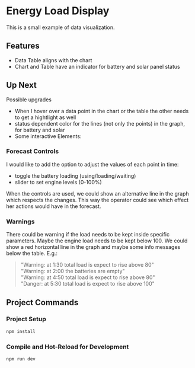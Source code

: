# Energy Load Display

This is a small example of data visualization.  

## Features
* Data Table aligns with the chart
* Chart and Table have an indicator for battery and solar panel status

## Up Next
Possible upgrades
* When I hover over a data point in the chart or the table the other needs to get a hightlight as well
* status dependent color for the lines (not only the points) in the graph, for battery and solar
* Some interactive Elements:
### Forecast Controls
I would like to add the option to adjust the values of each point in time:
* toggle the battery loading (using/loading/waiting)
* slider to set engine levels (0-100%)

When the controls are used, we could show an alternative line in the graph which respects the changes.
This way the operator could see which effect her actions would have in the forecast.

### Warnings
There could be warning if the load needs to be kept inside specific parameters. Maybe the engine load needs to be kept below 100. We could show a red horizontal line in the graph and maybe some info messages below the table. E.g.:
> "Warning: at 1:30 total load is expect to rise above 80"  
> "Warning: at 2:00 the batteries are empty"  
> "Warning: at 4:50 total load is expect to rise above 80"  
> "Danger: at 5:30 total load is expect to rise above 100"

## Project Commands
### Project Setup

```sh
npm install
```

### Compile and Hot-Reload for Development

```sh
npm run dev
```